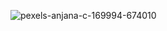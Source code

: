 ![pexels-anjana-c-169994-674010](https://github.com/user-attachments/assets/18787892-da48-48eb-9d8b-868ac32dcc9d)
